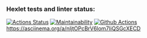 ### Hexlet tests and linter status:
[![Actions Status](https://github.com/MariyaArshinina/python-project-lvl1/workflows/hexlet-check/badge.svg)](https://github.com/MariyaArshinina/python-project-lvl1/actions)
[![Maintainability](https://github.com/MariyaArshinina/python-project-lvl1/workflows/brain-games/badge.svg)](https://github.com/MariyaArshinina/python-project-lvl1/actions)
[![Github Actions](https://github.com/MariyaArshinina/python-project-lvl1/workflows/linter-check/badge.svg)](https://github.com/MariyaArshinina/python-project-lvl1/actions)
https://asciinema.org/a/nIjtOPcBrV6lom7IiQSGcXECD
